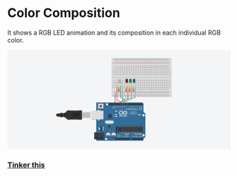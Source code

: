 # Color Composition

It shows a RGB LED animation and its composition in each individual RGB color.

<img src="CircuitView.png" alt="Color composition Circuit View" width="800">

### [Tinker this](https://www.tinkercad.com/things/eeIAXnRji7b)